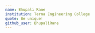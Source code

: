 ```yaml
---
name: Bhupali Rane
institution: Terna Engineering College
quote: Be unique!
github_user: BhupaliRane
---
```

